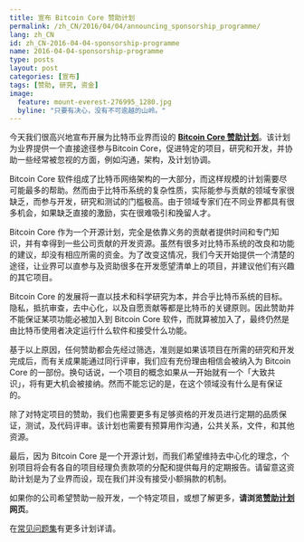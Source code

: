 ```yaml
---
title: 宣布 Bitcoin Core 赞助计划
permalink: /zh_CN/2016/04/04/announcing_sponsorship_programme/
lang: zh_CN
id: zh_CN-2016-04-04-sponsorship-programme
name: 2016-04-04-sponsorship-programme
type: posts
layout: post
categories: [宣布]
tags: [赞助, 研究, 资金]
image:
  feature: mount-everest-276995_1280.jpg
  byline: "只要有决心，没有不可逾越的山岭。"
---
```

今天我们很高兴地宣布开展为比特币业界而设的 **[Bitcoin Core 赞助计划](/zh_CN/about/sponsorship/programme/)**。该计划为业界提供一个直接途径参与Bitcoin Core，促进特定的项目，研究和开发，并协助一些经常被忽视的方面，例如沟通，架构，及计划协调。

Bitcoin Core 软件组成了比特币网络架构的一大部分，而这样规模的计划需要尽可能最多的帮助。然而由于比特币系统的复杂性质，实际能参与贡献的领域专家很缺乏，而参与开发，研究和测试的门槛极高。由于领域专家们在不同业界都具有很多机会，如果缺乏直接的激励，实在很难吸引和挽留人才。

Bitcoin Core 作为一个开源计划，完全是依靠义务的贡献者提供时间和专门知识，并有幸得到一些公司贡献的开发资源。虽然有很多对比特币系统的改良和功能的建议，却没有相应所需的资金。为了改变这情况，我们今天开始提供一个清楚的途径，让业界可以直参与及资助很多在开发愿望清单上的项目，并建议他们有兴趣的其它项目。

Bitcoin Core 的发展将一​​直以技术和科学研究为本，并合乎比特币系统的目标。隐私，抵抗审查，去中心化，以及自愿贡献等都是比特币的关键原则。因此赞助并不能保证某项功能必被加入到 Bitcoin Core 软件，而就算被加入了，最终仍然是由比特币使用者决定运行什么软件和接受什么功能。

基于以上原因，任何赞助都会先经过筛选，准则是如果该项目在所需的研究和开发完成后，而有关成果能通过同行评审，我们应有充份理由相信会被纳入为 Bitcoin Core 的一部份。换句话说，一个项目的概念如果从一开始就有一个「大致共识」，将有更大机会被接纳。然而不能忘记的是，在这个领域没有什么是有保证的。

除了对特定项目的赞助，我们也需要更多有足够资格的开发员进行定期的品质保证，测试，及代码评审。该计划也需要有预算用作沟通，公共关系，文​​件，和其他资源。

最后，因为 Bitcoin Core 是一个开源计划，而我们希望维持去中心化的理念，个别项目将会有各自的项目经理负责款项的分配和提供每月的定期报告。请留意这资助计划是为了业界而设，现在我们并没有接受小额捐款的机制。

如果你的公司希望赞助一般开发，一个特定项目，或想了解更多，**请浏览[赞助计划](/zh_CN/about/sponsorship/programme/)网页**。

在[常见问题集](/zh_CN/about/sponsorship/faq/)有更多计划详请。